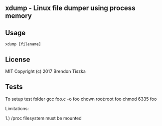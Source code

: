 
xdump - Linux file dumper using process memory
----------------------------------------------

Usage
---
`xdump [filename]`

License
---
MIT
Copyright (c) 2017 Brendon Tiszka

Tests
---
To setup test folder
gcc foo.c -o foo
chown root:root foo
chmod 6335 foo

Limitations:

  1.) /proc filesystem must be mounted

